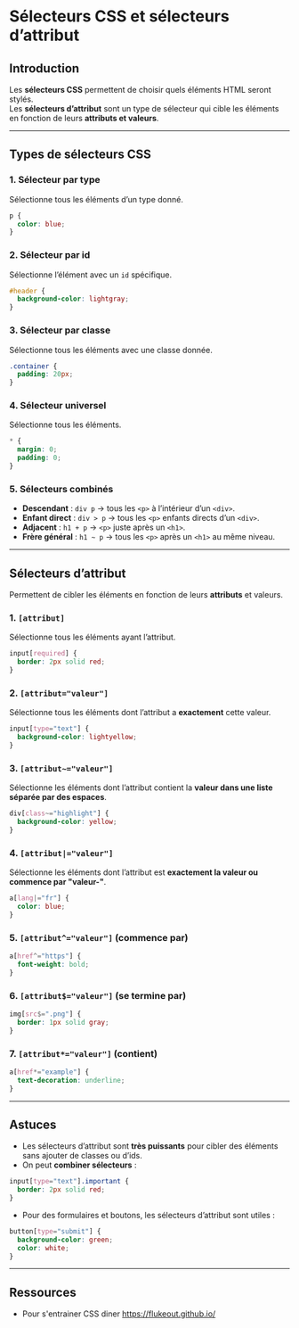 # Sélecteurs CSS et sélecteurs d’attribut

## Introduction

Les **sélecteurs CSS** permettent de choisir quels éléments HTML seront stylés.  
Les **sélecteurs d’attribut** sont un type de sélecteur qui cible les éléments en fonction de leurs **attributs et valeurs**.

---

## Types de sélecteurs CSS

### 1. Sélecteur par type

Sélectionne tous les éléments d’un type donné.

```css
p {
  color: blue;
}
```

### 2. Sélecteur par id

Sélectionne l’élément avec un `id` spécifique.

```css
#header {
  background-color: lightgray;
}
```

### 3. Sélecteur par classe

Sélectionne tous les éléments avec une classe donnée.

```css
.container {
  padding: 20px;
}
```

### 4. Sélecteur universel

Sélectionne tous les éléments.

```css
* {
  margin: 0;
  padding: 0;
}
```

### 5. Sélecteurs combinés

- **Descendant** : `div p` → tous les `<p>` à l’intérieur d’un `<div>`.  
- **Enfant direct** : `div > p` → tous les `<p>` enfants directs d’un `<div>`.  
- **Adjacent** : `h1 + p` → `<p>` juste après un `<h1>`.  
- **Frère général** : `h1 ~ p` → tous les `<p>` après un `<h1>` au même niveau.

---

## Sélecteurs d’attribut

Permettent de cibler les éléments en fonction de leurs **attributs** et valeurs.

### 1. `[attribut]`

Sélectionne tous les éléments ayant l’attribut.

```css
input[required] {
  border: 2px solid red;
}
```

### 2. `[attribut="valeur"]`

Sélectionne tous les éléments dont l’attribut a **exactement** cette valeur.

```css
input[type="text"] {
  background-color: lightyellow;
}
```

### 3. `[attribut~="valeur"]`

Sélectionne les éléments dont l’attribut contient la **valeur dans une liste séparée par des espaces**.

```css
div[class~="highlight"] {
  background-color: yellow;
}
```

### 4. `[attribut|="valeur"]`

Sélectionne les éléments dont l’attribut est **exactement la valeur ou commence par "valeur-"**.

```css
a[lang|="fr"] {
  color: blue;
}
```

### 5. `[attribut^="valeur"]` (commence par)

```css
a[href^="https"] {
  font-weight: bold;
}
```

### 6. `[attribut$="valeur"]` (se termine par)

```css
img[src$=".png"] {
  border: 1px solid gray;
}
```

### 7. `[attribut*="valeur"]` (contient)

```css
a[href*="example"] {
  text-decoration: underline;
}
```

---

## Astuces

- Les sélecteurs d’attribut sont **très puissants** pour cibler des éléments sans ajouter de classes ou d’ids.  
- On peut **combiner sélecteurs** :

```css
input[type="text"].important {
  border: 2px solid red;
}
```

- Pour des formulaires et boutons, les sélecteurs d’attribut sont utiles :

```css
button[type="submit"] {
  background-color: green;
  color: white;
}
```

---

## Ressources

- Pour s'entrainer CSS diner https://flukeout.github.io/
